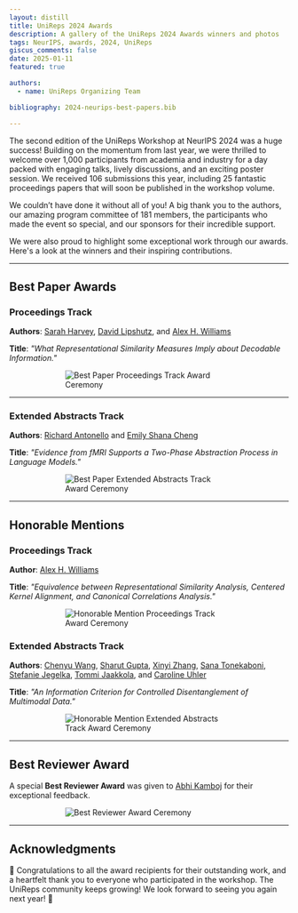 ```yaml
---
layout: distill
title: UniReps 2024 Awards
description: A gallery of the UniReps 2024 Awards winners and photos
tags: NeurIPS, awards, 2024, UniReps
giscus_comments: false
date: 2025-01-11
featured: true

authors:
  - name: UniReps Organizing Team

bibliography: 2024-neurips-best-papers.bib

---
```

The second edition of the UniReps Workshop at NeurIPS 2024 was a huge success! Building on the momentum from last year, we were thrilled to welcome over 1,000 participants from academia and industry for a day packed with engaging talks, lively discussions, and an exciting poster session. We received 106 submissions this year, including 25 fantastic proceedings papers that will soon be published in the workshop volume.  

We couldn’t have done it without all of you! A big thank you to the authors, our amazing program committee of 181 members, the participants who made the event so special, and our sponsors for their incredible support.  

We were also proud to highlight some exceptional work through our awards. Here's a look at the winners and their inspiring contributions.

---

## Best Paper Awards

### Proceedings Track
**Authors**: [Sarah Harvey](https://sarahharvey.github.io), [David Lipshutz](https://sites.google.com/view/lipshutz/home), and [Alex H. Williams](https://alexhwilliams.info)

**Title**: _"What Representational Similarity Measures Imply about Decodable Information."_ <d-cite key="harvey2024what"></d-cite>

<div class="l-page-outset">
  <img src="{{ '/assets/img/2025-01-11-unireps2024awards/unireps_best_proceedings_2024.jpg' | relative_url }}"
  alt="Best Paper Proceedings Track Award Ceremony"
  style="max-width: 60%; height: auto; display: block; margin: 0 auto;">
</div>

---

### Extended Abstracts Track
**Authors**: [Richard Antonello](https://scholar.google.com/citations?user=EtEVFLoAAAAJ) and [Emily Shana Cheng](https://chengemily1.github.io)

**Title**: _"Evidence from fMRI Supports a Two-Phase Abstraction Process in Language Models."_ <d-cite key="antonello2024evidence"></d-cite>

<div class="l-page-outset">
  <img src="{{ '/assets/img/2025-01-11-unireps2024awards/unireps_best_abstract_2024.jpg' | relative_url }}"
  alt="Best Paper Extended Abstracts Track Award Ceremony"
  style="max-width: 60%; height: auto; display: block; margin: 0 auto;">
</div>

---

## Honorable Mentions

### Proceedings Track
**Author**: [Alex H. Williams](https://alexhwilliams.info)

**Title**: _"Equivalence between Representational Similarity Analysis, Centered Kernel Alignment, and Canonical Correlations Analysis."_ <d-cite key="williams2024equivalence"></d-cite>

<div class="l-page-outset">
  <img src="{{ '/assets/img/2025-01-11-unireps2024awards/unireps_honorable_proceedings_2024.jpg' | relative_url }}"
  alt="Honorable Mention Proceedings Track Award Ceremony"
  style="max-width: 60%; height: auto; display: block; margin: 0 auto;">
</div>

<!-- --- -->

### Extended Abstracts Track
**Authors**: [Chenyu Wang](https://chenyuwang-monica.github.io), [Sharut Gupta](https://www.mit.edu/~sharut/), [Xinyi Zhang](https://scholar.google.com/citations?user=2gU9PYQAAAAJ), [Sana Tonekaboni](https://www.cs.toronto.edu/~stonekaboni/), [Stefanie Jegelka](https://scholar.google.ch/citations?user=gTWUZlsAAAAJ), [Tommi Jaakkola](https://people.csail.mit.edu/tommi/), and [Caroline Uhler](https://www.carolineuhler.com/caroline-uhler)

**Title**: _"An Information Criterion for Controlled Disentanglement of Multimodal Data."_ <d-cite key="wang2024an"></d-cite>

<div class="l-page-outset">
  <img src="{{ '/assets/img/2025-01-11-unireps2024awards/unireps_honorable_abstract_2024.jpg' | relative_url }}"
  alt="Honorable Mention Extended Abstracts Track Award Ceremony"
  style="max-width: 60%; height: auto; display: block; margin: 0 auto;">
</div>

---

## Best Reviewer Award

A special **Best Reviewer Award** was given to [Abhi Kamboj](https://akamboj2.github.io) for their exceptional feedback.

<div class="l-page-outset">
  <img src="{{ '/assets/img/2025-01-11-unireps2024awards/unireps_best_reviewer_2024.jpg' | relative_url }}" 
       alt="Best Reviewer Award Ceremony"
       style="max-width: 60%; height: auto; display: block; margin: 0 auto;">
</div>

---

## Acknowledgments

🔴 Congratulations to all the award recipients for their outstanding work, and a heartfelt thank you to everyone who participated in the workshop. The UniReps community keeps growing! We look forward to seeing you again next year! 🔵
